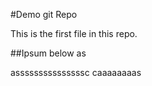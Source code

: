 #Demo git Repo

This is the first file in this repo.

##Ipsum below as

asssssssssssssssc caaaaaaaas